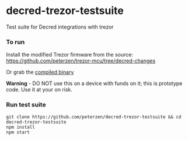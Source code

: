 # decred-trezor-testsuite
Test suite for Decred integrations with trezor

### To run

Install the modified Trezor firmware from the source: 
https://github.com/peterzen/trezor-mcu/tree/decred-changes

Or grab the [compiled binary](https://github.com/peterzen/decred-trezor-testsuite/blob/master/firmware-trezor-decred-1.4.2.bin)

**Warning** - DO NOT use this on a device with funds on it; this is prototype code.  Use it at your on risk.

### Run test suite


```
git clone https://github.com/peterzen/decred-trezor-testsuite && cd decred-trezor-testsuite
npm install
npm start

```
